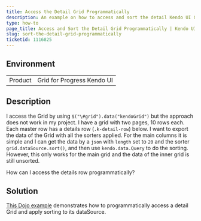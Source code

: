 ```yaml
---
title: Access the Detail Grid Programmatically
description: An example on how to access and sort the detail Kendo UI Grid programmatically.
type: how-to
page_title: Access and Sort the Detail Grid Programmatically | Kendo UI Grid
slug: sort-the-detail-grid-programmatically
ticketid: 1116825
---
```


## Environment

<table>
 <tr>
  <td>Product</td>
  <td>Grid for Progress Kendo UI</td>
 </tr>
</table>

## Description

I access the Grid by using `$("\#grid").data("kendoGrid")` but the approach does not work in my project. I have a grid with two pages, 10 rows each. Each master row has a details row (`.k-detail-row`) below. I want to export the data of the Grid with all the sorters applied. For the main columns it is simple and I can get the data by a `json` with `length` set to `20` and the sorter `grid.dataSource.sort()`, and then use `kendo.data.Query` to do the sorting. However, this only works for the main grid and the data of the inner grid is still unsorted.

How can I access the details row programmatically?

## Solution

[This Dojo example](http://dojo.telerik.com/iSAKi) demonstrates how to programmatically access a detail Grid and apply sorting to its dataSource.

